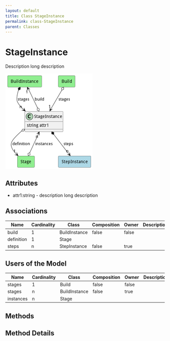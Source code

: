 ```yaml
---
layout: default
title: Class StageInstance
permalink: class-StageInstance
parent: Classes
---
```


# StageInstance

Description long description

![Logical Diagram](./logical.png)

## Attributes

* attr1:string - description long description


## Associations

| Name | Cardinality | Class | Composition | Owner | Description |
| --- | --- | --- | --- | --- | --- |
| build | 1 | BuildInstance | false | false |  |
| definition | 1 | Stage |  |  |  |
| steps | n | StepInstance | false | true |  |



## Users of the Model

| Name | Cardinality | Class | Composition | Owner | Description |
| --- | --- | --- | --- | --- | --- |
| stages | 1 | Build | false | false |  |
| stages | n | BuildInstance | false | true |  |
| instances | n | Stage |  |  |  |





## Methods


<h2>Method Details</h2>
    

